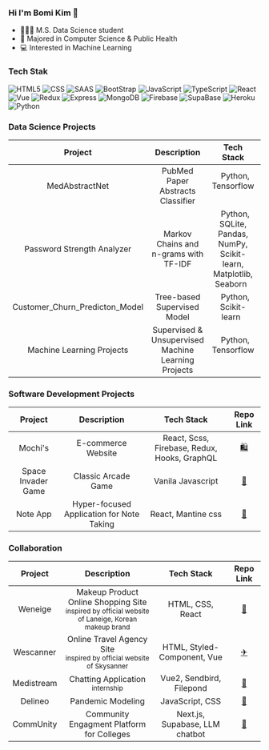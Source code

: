 ### Hi I'm Bomi Kim 👋

- 👩🏻‍💻 M.S. Data Science student
- 🏫 Majored in Computer Science & Public Health 
- 💻 Interested in Machine Learning 


### Tech Stak 
![HTML5](https://img.shields.io/badge/HTML5-E34F26?style=flat-square&logo=html5&logoColor=white)
![CSS](https://img.shields.io/badge/-CSS3-007ACC?&style=flat-square&logo=css3&logoColor=white)
![SAAS](https://img.shields.io/badge/Sass-CC6699?style=flat-square&logo=sass&logoColor=white)
![BootStrap](https://img.shields.io/badge/Bootstrap-563D7C?style=flat-square&logo=bootstrap&logoColor=white)
![JavaScript](https://img.shields.io/badge/JavaScript-F7DF1E?style=flat-square&logo=javascript&logoColor=black)
![TypeScript](https://img.shields.io/badge/TypeScript-007ACC?style=flat-square&logo=typescript&logoColor=white)
![React](https://img.shields.io/badge/-React-222222?style=flat-square&logo=react)
![Vue](https://img.shields.io/badge/Vue.js-35495E?style=flat-square&logo=vue.js&logoColor=4FC08D)
![Redux](https://img.shields.io/badge/Redux-593D88?style=flat-square&logo=redux&logoColor=white)
![Express](https://img.shields.io/badge/Express.js-404D59?style=flat-square&logo=express&logoColor=white)
![MongoDB](https://img.shields.io/badge/MongoDB-4EA94B?style=flat-square&logo=mongodb&logoColor=white)
![Firebase](https://img.shields.io/badge/Firebase-039BE5?style=flat-square&logo=Firebase&logoColor=white)
![SupaBase](https://img.shields.io/badge/Supabase-181818?style=flat-square&logo=supabase&logoColor=white)
![Heroku](https://img.shields.io/badge/Heroku-430098?style=flat-square&logo=heroku&logoColor=white)
![Python](https://img.shields.io/badge/Python-3776AB?style=flat-square&logo=python&logoColor=white)

### Data Science Projects
|Project|Description|Tech Stack|Repo Link|
|:---:|:---:|:---:|:---:|
|MedAbstractNet| PubMed Paper Abstracts Classifier |&nbsp; Python, Tensorflow &nbsp; |[📄](https://github.com/rlaqhalx/MedAbstractNet)|
|Password Strength Analyzer| Markov Chains and n-grams with TF-IDF |&nbsp; Python, SQLite, Pandas, NumPy, Scikit-learn, Matplotlib, Seaborn &nbsp; |[🔒](https://github.com/rlaqhalx/Password_Strength_Analyzer)|
|Customer_Churn_Predicton_Model| Tree-based Supervised Model |&nbsp; Python, Scikit-learn &nbsp; |[👩‍💻](https://github.com/rlaqhalx/Customer_Churn_Predicton_Model)|
|Machine Learning Projects| Supervised & Unsupervised Machine Learning Projects |&nbsp; Python, Tensorflow  &nbsp; |[🧠](https://github.com/rlaqhalx/machine_learning_study)|

### Software Development Projects
|Project|Description|Tech Stack|Repo Link|
|:---:|:---:|:---:|:---:|
|Mochi's|E-commerce Website| React, Scss, Firebase, Redux, Hooks, GraphQL | [🛍️](https://github.com/rlaqhalx/e-com-platform.git)|
|Space Invader Game|Classic Arcade Game| &nbsp; Vanila Javascript &nbsp; |[🚀](https://github.com/rlaqhalx/space-invaders-game.git)|
|Note App|Hyper-focused Application for Note Taking| React, Mantine css | [📝](https://github.com/rlaqhalx/note-app.git)|

### Collaboration
|Project|Description|Tech Stack|Repo Link|
|:---:|:---:|:---:|:---:|
|Weneige|Makeup Product Online Shopping Site <br><sub>inspired by official website of Laneige, Korean makeup brand</sub></br> |HTML, CSS, React|[💄](https://github.com/rlaqhalx/34-1st-Weneige-frontend)|
|Wescanner|Online Travel Agency Site <br><sub>inspired by official website of Skysanner</sub></br>|HTML, Styled-Component, Vue|[✈](https://github.com/rlaqhalx/34-2nd-Wescanner-frontend)|
|Medistream|Chatting Application <br><sub>internship</sub></br>|Vue2, Sendbird, Filepond|[💬](https://github.com/rlaqhalx/vue-sendbird-ui)|
|Delineo|Pandemic Modeling|JavaScript, CSS|[🦠](https://github.com/rlaqhalx/Delineo)|
|CommUnity|Community Engagment Platform for Colleges|Next.js, Supabase, LLM chatbot|[🏫](https://github.com/rlaqhalx/community)|

<!--
### Study
|Project|Tech Stack|Repo Link|
|:---:|:---:|:---:|
|Data Structure + Algorithm| &nbsp; Python &nbsp; |[💻](https://github.com/rlaqhalx/algorithm.git)|
|Leetcode| &nbsp; Python &nbsp; |[💡]()|
|Data Analysis| &nbsp; Python, Jupyter Notebook &nbsp; |[📊](https://github.com/rlaqhalx/data_science_study)|
|Machine Learning| &nbsp; Python, Jupyter Notebook, Google Colab  &nbsp; |[🧠](https://github.com/rlaqhalx/machine_learning_study)|
-->

<!--
**rlaqhalx/rlaqhalx** is a ✨ _special_ ✨ repository because its `README.md` (this file) appears on your GitHub profile.

Here are some ideas to get you started:

- 🔭 I’m currently working on ...
- 🌱 I’m currently learning ...
- 👯 I’m looking to collaborate on ...
- 🤔 I’m looking for help with ...
- 💬 Ask me about ...
- 📫 How to reach me: ...
- 😄 Pronouns: ...
- ⚡ Fun fact: ...
-->
